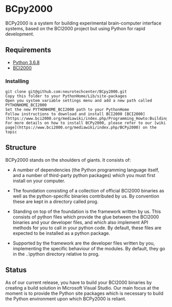 # BCpy2000

BCPy2000 is a system for building experimental brain-computer interface systems, based on the BCI2000 project but using Python for rapid development. 

## Requirements

- [Python 3.6.8](https://www.python.org/downloads/release/python-368/)
- [BCI2000](https://www.bci2000.org/)

### Installing

```
git clone git@github.com:neurotechcenter/BCpy2000.git
Copy this folder to your PythonHome/Lib/site-packages
Open you system variable settings menu and add a new path called PYTHONHOME_BCI2000
Set the new PYTHONHOME_BCI2000 path to your PythonHome
Follow instructions to download and install BCI2000 [BCI2000](https://www.bci2000.org/mediawiki/index.php/Programming_Howto:Building_and_Customizing_BCI2000)
For more details on how to install BCPy2000, please refer to our [wiki page](https://www.bci2000.org/mediawiki/index.php/BCPy2000) on the topic
```

## Structure 

BCPy2000 stands on the shoulders of giants. It consists of:

 - A number of dependencies (the Python programming language itself, and a number of third-party python packages) which you must first install on your computer.

 - The foundation consisting of a collection of official BCI2000 binaries as well as the python-specific binaries contributed by us. By convention these are kept in a directory called prog.

 - Standing on top of the foundation is the framework written by us. This consists of python files which provide the glue between the BCI2000 binaries and your developer files, and which also implement API methods for you to call in your python code. By default, these files are expected to be installed as a python package.
 - Supported by the framework are the developer files written by you, implementing the specific behaviour of the modules. By default, they go in the ..\python directory relative to prog.

## Status

As of our current release, you have to build your BCI2000 binaries by creating a build solution in Microsoft Visual Studio. Our main focus at the moment is to provide the Python site packages which is necessary to build the Python environment upon which BCPy2000 is reliant.
